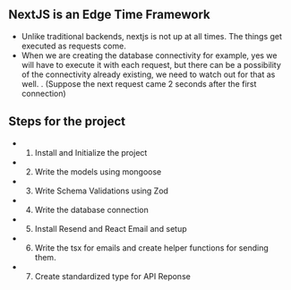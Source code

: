 ## NextJS is an Edge Time Framework
- Unlike traditional backends, nextjs is not up at all times. The things get executed as requests come.
- When we are creating the database connectivity for example, yes we will have to execute it with each request, but there can be a possibility of the connectivity already existing, we need to watch out for that as well. . (Suppose the next request came 2 seconds after the first connection)

## Steps for the project
- 1. Install and Initialize the project
- 2. Write the models using mongoose
- 3. Write Schema Validations using Zod
- 4. Write the database connection
- 5. Install Resend and React Email and setup
- 6. Write the tsx for emails and create helper functions for sending them.
- 7. Create standardized type for API Reponse
